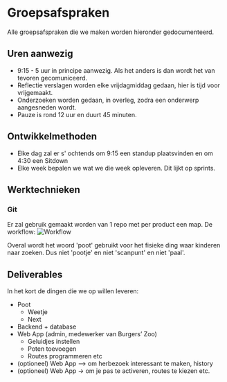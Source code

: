 # Groepsafspraken

Alle groepsafspraken die we maken worden hieronder gedocumenteerd.

## Uren aanwezig

- 9:15 - 5 uur in principe aanwezig. Als het anders is dan wordt het van tevoren gecomuniceerd.
- Reflectie verslagen worden elke vrijdagmiddag gedaan, hier is tijd voor vrijgemaakt.
- Onderzoeken worden gedaan, in overleg, zodra een onderwerp aangesneden wordt.
- Pauze is rond 12 uur en duurt 45 minuten.

## Ontwikkelmethoden

- Elke dag zal er s' ochtends om 9:15 een standup plaatsvinden en om 4:30 een Sitdown
- Elke week bepalen we wat we die week opleveren. Dit lijkt op sprints. 

## Werktechnieken

### Git
Er zal gebruik gemaakt worden van 1 repo met per product een map.
De workflow:
![Workflow](nj2017-iot-dwa-BurgersZoo1/groepsprocess/20171113_161454.jpg  "Workflow")

Overal wordt het woord 'poot' gebruikt voor het fisieke ding waar kinderen naar zoeken. Dus niet 'pootje' en niet 'scanpunt' en niet 'paal'.

## Deliverables

In het kort de dingen die we op willen leveren:

- Poot
 	- Weetje
 	- Next
- Backend + database
- Web App (admin, medewerker van Burgers’ Zoo)
	- Geluidjes instellen
	- Poten toevoegen
	- Routes programmeren etc
- (optioneel) Web App --> om herbezoek interessant te maken, history
- (optioneel) Web App → om je pas te activeren, routes te kiezen etc.
